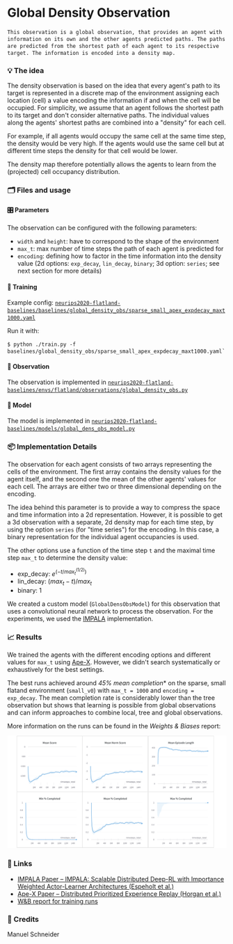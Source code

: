 # Global Density Observation

```{admonition} TL;DR
This observation is a global observation, that provides an agent with information on its own and the other agents predicted paths. The paths are predicted from the shortest path of each agent to its respective target. The information is encoded into a density map.
```

### 💡 The idea

The density observation is based on the idea that every agent's path to its target is represented in a discrete map of the environment assigning each location (cell) a value encoding the information if and when the cell will be occupied. For simplicity, we assume that an agent follows the shortest path to its target and don't consider alternative paths. The individual values along the agents' shortest paths are combined into a "density" for each cell. 

For example, if all agents would occupy the same cell at the same time step, the density would be very high. If the agents would use the same cell but at different time steps the density for that cell would be lower. 

The density map therefore potentially allows the agents to learn from the (projected) cell occupancy distribution.

### 🗂️ Files and usage

#### 🎛️ Parameters

The observation can be configured with the following parameters:
* `width` and `height`: have to correspond to the shape of the environment
* `max_t`: max number of time steps the path of each agent is predicted for
* `encoding`: defining how to factor in the time information into the density value (2d options: `exp_decay`, `lin_decay`, `binary`; 3d option: `series`; see next section for more details)

#### 🚂 Training

Example config: [`neurips2020-flatland-baselines/baselines/global_density_obs/sparse_small_apex_expdecay_maxt1000.yaml`](https://gitlab.aicrowd.com/flatland/neurips2020-flatland-baselines/blob/master/baselines/global_density_obs/sparse_small_apex_expdecay_maxt1000.yaml) 

Run it with:

```console
$ python ./train.py -f baselines/global_density_obs/sparse_small_apex_expdecay_maxt1000.yaml`  
```

#### 👀 Observation

The observation is implemented in [`neurips2020-flatland-baselines/envs/flatland/observations/global_density_obs.py`](https://gitlab.aicrowd.com/flatland/neurips2020-flatland-baselines/blob/master/envs/flatland/observations/global_density_obs.py)

#### 🧠 Model

The model is implemented in [`neurips2020-flatland-baselines/models/global_dens_obs_model.py`](https://gitlab.aicrowd.com/flatland/neurips2020-flatland-baselines/blob/master/models/global_dens_obs_model.py)

### 📦 Implementation Details

The observation for each agent consists of two arrays representing the cells of the environment. The first array contains the density values for the agent itself, and the second one the mean of the other agents' values for each cell. The arrays are either two or three dimensional depending on the encoding.

The idea behind this parameter is to provide a way to compress the space and time information into a 2d representation. However, it is possible to get a 3d observation with a separate, 2d density map for each time step, by using the option `series` (for "time series") for the encoding. In this case, a binary representation for the individual agent occupancies is used.

The other options use a function of the time step `t` and the maximal time step `max_t` to determine the density value:
* exp_decay: $e^(-t / max_t^(1/2))$
* lin_decay: $(max_t - t) / max_t$
* binary: $1$

We created a custom model (`GlobalDensObsModel`) for this observation that uses a convolutional neural network to process the observation. For the experiments, we used the [IMPALA](#links) implementation.


### 📈 Results

We trained the agents with the different encoding options and different values for `max_t` using [Ape-X](#links). However, we didn't search systematically or exhaustively for the best settings.

The best runs achieved around *45% mean completion** on the sparse, small flatand environment (`small_v0`) with `max_t = 1000` and `encoding = exp_decay`. The mean completion rate is considerably lower than the tree observation but shows that learning is possible from global observations and can inform approaches to combine local, tree and global observations.

More information on the runs can be found in the *Weights & Biases* report:

[![w&b report](images/global_density_obs_wb.png)](https://app.wandb.ai/masterscrat/flatland/reports/Density-Obs-|-sparse-small_v0--VmlldzoxMTYxMDE)


### 🔗 Links

* [IMPALA Paper – IMPALA: Scalable Distributed Deep-RL with Importance Weighted Actor-Learner Architectures (Espeholt et al.)](https://arxiv.org/abs/1802.01561)
* [Ape-X Paper – Distributed Prioritized Experience Replay (Horgan et al.)](https://arxiv.org/abs/1803.00933)
* [W&B report for training runs](https://app.wandb.ai/masterscrat/flatland/reports/Density-Obs-|-sparse-small_v0--VmlldzoxMTYxMDE)


### 🌟 Credits

Manuel Schneider